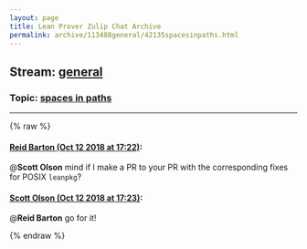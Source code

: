 ```yaml
---
layout: page
title: Lean Prover Zulip Chat Archive 
permalink: archive/113488general/42135spacesinpaths.html
---
```


## Stream: [general](index.html)
### Topic: [spaces in paths](42135spacesinpaths.html)

---


{% raw %}
#### [ Reid Barton (Oct 12 2018 at 17:22)](https://leanprover.zulipchat.com/#narrow/stream/113488-general/topic/spaces%20in%20paths/near/135682751):
@**Scott Olson** mind if I make a PR to your PR with the corresponding fixes for POSIX `leanpkg`?

#### [ Scott Olson (Oct 12 2018 at 17:23)](https://leanprover.zulipchat.com/#narrow/stream/113488-general/topic/spaces%20in%20paths/near/135682763):
@**Reid Barton** go for it!


{% endraw %}
